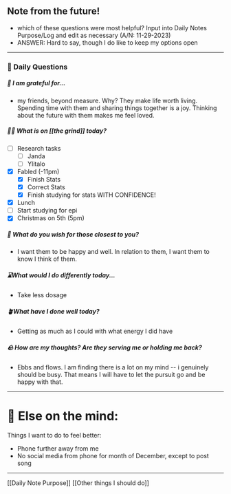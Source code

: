 ## Note from the future!
- which of these questions were most helpful? Input into Daily Notes Purpose/Log and edit as necessary (A/N: 11-29-2023)
- ANSWER: Hard to say, though I do like to keep my options open
---
###  📅 Daily Questions

##### 💌 I am grateful for...
- my friends, beyond measure. Why? They make life worth living. Spending time with them and sharing things together is a joy. Thinking about the future with them makes me feel loved. 
##### 🤾‍♀️ What is on [[the grind]] today?
 - [ ] Research tasks
	 - [ ] Janda
	 - [ ] Ylitalo
 - [x]  Fabled (-11pm)
	 - [x] Finish Stats
	 - [x] Correct Stats
	 - [x] Finish studying for stats WITH CONFIDENCE!
- [x] Lunch
- [ ] Start studying for epi
- [x] Christmas on 5th (5pm)
##### 💛 What do you wish for those closest to you?
- I want them to be happy and well. In relation to them, I want them to know I think of them.
##### ⌛What would I do differently today...
- Take less dosage
##### 🪴What have I done well today?
- Getting as much as I could with what energy I did have
##### 🪨 How are my thoughts? Are they serving me or holding me back?
- Ebbs and flows. I am finding there is a lot on my mind -- i genuinely should be busy. That means I will have to let the pursuit go and be happy with that.
---
# 📝 Else on the mind:

Things I want to do to feel better:
- Phone further away from me
- No social media from phone for month of December, except to post song

---

[[Daily Note Purpose]]
[[Other things I should do]]